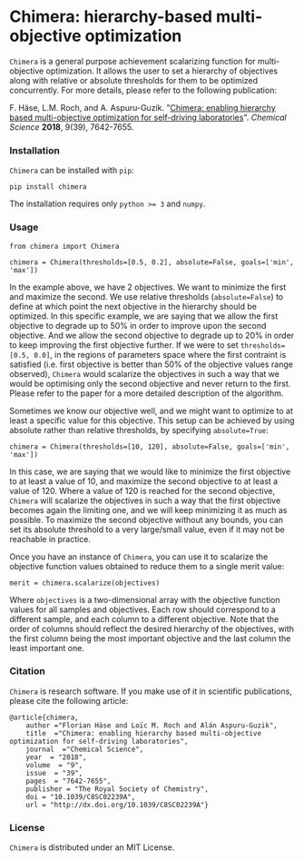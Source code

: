 # Chimera: hierarchy-based multi-objective optimization

``Chimera`` is a general purpose achievement scalarizing function for multi-objective optimization. It allows 
the user to set a hierarchy of objectives along with relative or absolute thresholds for them to be optimized
concurrently. For more details, please refer to the following publication:

F. Häse, L.M. Roch, and A. Aspuru-Guzik. "[Chimera: enabling hierarchy based multi-objective optimization 
for self-driving laboratories](https://pubs.rsc.org/ko/content/articlelanding/2018/sc/c8sc02239a#!divAbstract)". 
*Chemical Science* **2018**, 9(39), 7642-7655.

###  Installation
``Chimera`` can be installed with ``pip``:

```
pip install chimera
```

The installation requires only ``python >= 3`` and ``numpy``.

### Usage

```
from chimera import Chimera

chimera = Chimera(thresholds=[0.5, 0.2], absolute=False, goals=['min', 'max'])
```

In the example above, we have 2 objectives. We want to minimize the first and maximize the second. We use relative 
thresholds (``absolute=False``) to define at which point the next objective in the hierarchy should be optimized. In
this specific example, we are saying that we allow the first objective to degrade up to 50% in order to improve upon
the second objective. And we allow the second objective to degrade up to 20% in order to keep improving the first 
objective further. If we were to set ``thresholds=[0.5, 0.0]``, in the regions of parameters space where the first 
contraint is satisfied (i.e. first objective is better than 50% of the objective values range observed), ``Chimera``
would scalarize the objectives in such a way that we would be optimising only the second objective and never return to 
the first. Please refer to the paper for a more detailed description of the algorithm.

Sometimes we know our objective well, and we might want to optimize to at least a specific value for this objective. 
This setup can be achieved by using absolute rather than relative thresholds, by specifying ``absolute=True``:

```
chimera = Chimera(thresholds=[10, 120], absolute=False, goals=['min', 'max'])
```

In this case, we are saying that we would like to minimize the first objective to at least a value of 10, and maximize
the second objective to at least a value of 120. Where a value of 120 is reached for the second objective, ``Chimera``
will scalarize the objectives in such a way that the first objective becomes again the limiting one, and we will
keep minimizing it as much as possible. To maximize the second objective without any bounds, you can set its absolute
threshold to a very large/small value, even if it may not be reachable in practice. 

Once you have an instance of ``Chimera``, you can use it to scalarize the objective function values obtained to reduce 
them to a single merit value:

```
merit = chimera.scalarize(objectives)
```

Where ``objectives`` is a two-dimensional array with the objective function values for all samples and objectives. Each
row should correspond to a different sample, and each column to a different objective. Note that the order of columns
should reflect the desired hierarchy of the objectives, with the first column being the most important objective and
the last column the least important one.

###  Citation
``Chimera`` is research software. If you make use of it in scientific publications, please cite the following article:

```
@article{chimera,
    author ="Florian Häse and Loïc M. Roch and Alán Aspuru-Guzik",
    title  ="Chimera: enabling hierarchy based multi-objective optimization for self-driving laboratories",
    journal  ="Chemical Science",
    year  = "2018",
    volume  = "9",
    issue  = "39",
    pages  = "7642-7655",
    publisher = "The Royal Society of Chemistry",
    doi = "10.1039/C8SC02239A",
    url = "http://dx.doi.org/10.1039/C8SC02239A"}
```

###  License
``Chimera`` is distributed under an MIT License.
